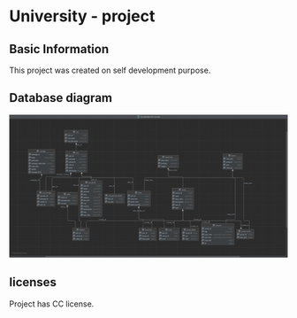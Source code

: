 <h1> University - project </h1>
<h2> Basic Information </h2>
<p> This project was created on self development purpose. </p>
<h2> Database diagram </h2>
<img src="src/main/resources/screenshots/Diagrams/Diagram.png">
<h2> licenses </h2>
Project has CC license.
